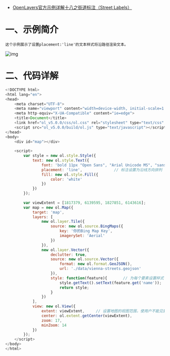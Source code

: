 - [OpenLayers官方示例详解十八之街道标注（Street Labels）](https://blog.csdn.net/qq_35732147/article/details/85777954)



# 一、示例简介

    这个示例展示了设置placement:'line'的文本样式将沿路径渲染文本。

![img](https://img-blog.csdnimg.cn/20190104151651427.png?x-oss-process=image/watermark,type_ZmFuZ3poZW5naGVpdGk,shadow_10,text_aHR0cHM6Ly9ibG9nLmNzZG4ubmV0L3FxXzM1NzMyMTQ3,size_16,color_FFFFFF,t_70)

# 二、代码详解

```js
<!DOCTYPE html>
<html lang="en">
<head>
    <meta charset="UTF-8">
    <meta name="viewport" content="width=device-width, initial-scale=1.0">
    <meta http-equiv="X-UA-Compatible" content="ie=edge">
    <title>Document</title>
    <link href="ol_v5.0.0/css/ol.css" rel="stylesheet" type="text/css" />
    <script src="ol_v5.0.0/build/ol.js" type="text/javascript"></script>
</head>
<body>
    <div id="map"></div>
 
    <script>
        var style = new ol.style.Style({
            text: new ol.style.Text({
                font: 'bold 11px "Open Sans", "Arial Unicode MS", "sans-serif"',
                placement: 'line',              // 标注设置为沿线方向排列
                fill: new ol.style.Fill({
                    color: 'white'
                })
            })
        });
 
        var viewExtent = [1817379, 6139595, 1827851, 6143616];
        var map = new ol.Map({
            target: 'map',
            layers: [
                new ol.layer.Tile({
                    source: new ol.source.BingMaps({
                        key: '你的Bing Map Key',
                        imagerySet: 'Aerial'
                    })
                }),
                new ol.layer.Vector({
                    declutter: true,
                    source: new ol.source.Vector({
                        format: new ol.format.GeoJSON(),
                        url: './data/vienna-streets.geojson'
                    }),
                    style: function(feature){       // 为每个要素设置样式
                        style.getText().setText(feature.get('name'));   
                        return style;
                    }
                })
            ],
            view: new ol.View({
                extent: viewExtent,     // 设置地图的视图范围，使用户不能见到这个范围以外的内容
                center: ol.extent.getCenter(viewExtent),  
                zoom: 17,
                minZoom: 14
            })
        });
    </script>
</body>
</html>
```